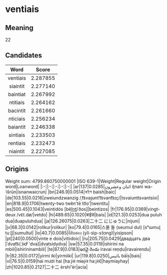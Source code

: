 # ventiais

## Meaning

22

## Candidates

|Word|Score|
|:-:|:-:|
|ventiais|2.287855|
|siaintit|2.277140|
|baintiat|2.267992|
|ntitiais|2.264162|
|bacintit|2.261660|
|nticiais|2.256234|
|baiantit|2.246338|
|sintiais|2.233503|
|rentiais|2.232473|
|niaintit|2.227085|

## Origins

Weight sum: 4799.860750000001
|ISO 639-1|Weight|Regular weight|Origin word|Loanword|
|:-:|:-:|:-:|:-:|:-:|
|ar|137|0.0285|اثنان وعشرون iṯnani wa-ʿišrūn|isnanwaicrun|
|bn|246.9|0.0514|বাইশ baish|baic|
|de|103.55|0.0216|zweiundzwanzig /ˌt͡svaɪ̯ʊntˈt͡svant͡sɪç/|tsvaiunttsvantsixi|
|en|818.9|0.1706|twenty-two twĕn'tē to͞oʹ|twentitu|
|es|500.45|0.1043|veintidós [bẽĩ̯n̪t̪iˈðos]|beintizos|
|fr|176.95|0.0369|vingt-deux /vɛ̃t.dø/|vetdo|
|hi|489.65|0.1020|बाईस|bais|
|id|121.3|0.0253|dua puluh dua|duapuluhdua|
|ja|126.26075|0.0263|二十二 にじゅうに|nijuni|
|jv|68.3|0.0142|rolikur|rolikur|
|ko|79.4|0.0165|스물 둘 (seumul dul) [sʰɯmuɭ tuːɭ]|sumultul|
|lo|40.7|0.0085|ยี่สิบสอง (yîi-sìp-sɔ̌ɔng)|yisipson|
|pt|240|0.0500|vinte e dois|vitiidoic|
|ru|205.75|0.0429|двадцать два [ˈdvat͡s(ː)ɨdʲ ˈdva]|dvatsidydva|
|sw|57.35|0.0119|ishirini na mbili|ishirininambili|
|te|87.9|0.0183|ఇరవై రెండు iravai reṇḍu|iravairendu|
|tr|82.35|0.0172|yirmi iki|yirmiiki|
|ur|119.8|0.0250|بائیس bāīs|bais|
|vi|76.5|0.0159|hai mươi hai [haːj˧˧ mɨəj˧˧ haːj˧˧]|haymiayhay|
|zh|1020.85|0.2127|二十二 èrshí'èr|acia|

